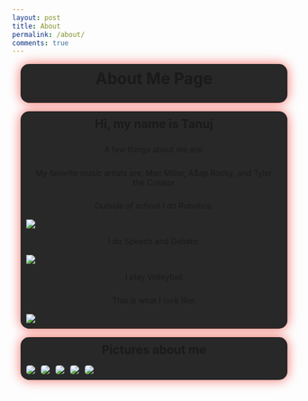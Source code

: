 ```yaml
---
layout: post
title: About
permalink: /about/
comments: true
---
```


<style>
  .image-gallery {
    display: flex;
    flex-wrap: nowrap;
    overflow-x: auto;
    gap: 10px;
  }

  .image-gallery img {
    max-height: 300px;
    object-fit: cover;
    border-radius: 5px;
  }

  .section {
    background-color: #282828;
    padding-bottom: 10px;
    padding-right: 10px;
    padding-left: 10px;
    margin: 15px;
    border-radius: 15px;
    box-shadow: 0 0 20px rgba(255, 0, 0, 0.6);
    animation: rgb-rotate 4s infinite linear;
  }

  h1, h2, h3, p {
    margin: 5px 0;
    padding: 10px;
    line-height: 1.2;
    text-align: center;
  }

  /* RGB rotating box-shadow animation */
  @keyframes rgb-rotate {
    0% {
      box-shadow: 0 0 20px rgba(255, 0, 0, 0.6); /* Red */
    }
    33% {
      box-shadow: 0 0 20px rgba(0, 255, 0, 0.6); /* Green */
    }
    66% {
      box-shadow: 0 0 20px rgba(0, 0, 255, 0.6); /* Blue */
    }
    100% {
      box-shadow: 0 0 20px rgba(255, 0, 0, 0.6); /* Back to Red */
    }
  }

  .grid-container {
    display: grid;
    grid-template-columns: repeat(3, 1fr);
    gap: 10px;
    padding: 0;
  }

  .grid-item {
    text-align: center;
  }

  .grid-item img {
    width: 250px;
    height: auto;
    border-radius: 10px;
    transition: box-shadow 0.3s ease;
  }
  .freeform-picture {
  }
  .grid-item img:hover {
  }

  .arrow img {
    width: 250px;
    height: auto;
    margin-top: 30px;
  }

  .india-flag {
    display: flex;
    justify-content: center;
    margin-top: 20px;
  }

  .india-flag img {
    width: 250px;
    height: auto;
    border-radius: 10px;
    transition: box-shadow 0.3s ease;
  }

  .india-flag img:hover {
    box-shadow: 0 0 30px rgba(0, 128, 255, 0.6);
  }
  table {
    margin-left: 175px;
    width: 600px;
  }
</style>

<div class="section">
  <h1>About Me Page</h1>
</div>

<div class="section">
  <h2>Hi, my name is Tanuj</h2>
  <p>A few things about me are:</p>
  <p>My favorite music artists are: Mac Miller, A$ap Rocky, and Tyler the Creator</p>
  <p>Outside of school I do Robotics:</p>
  <img src="https://github.com/user-attachments/assets/fefbb13f-9a16-4221-b835-ec8dd47d2e59">
  <p>I do Speech and Debate:</p>
  <img src="https://github.com/user-attachments/assets/a66e5200-04e5-4d2c-b3de-b6343c493d61">
  <p>I play Volleyball</p>
  <p>This is what I look like:</p>
  <img src="https://github.com/user-attachments/assets/900e4307-4bb7-4c57-8754-3976d48d200d">
</div>

<div class="section">
  <h2>Pictures about me</h2>
  <div class="image-gallery">
    <img src="https://github.com/user-attachments/assets/16e00346-3d12-44ca-85b2-0df37f3aac79"> 
    <img src="https://github.com/user-attachments/assets/0f20b321-ffb4-42c7-80df-14057fdc7d96"> 
    <img src="https://github.com/user-attachments/assets/60104fef-5862-495f-8588-ff662e238fdc"> 
    <img src="https://github.com/user-attachments/assets/3d991c85-9d6d-4966-88dd-c865f47d8ccb"> 
    <img src="https://github.com/user-attachments/assets/be9593b0-7bab-460c-a1ae-27331ad590e8"> 
  </div>
</div>